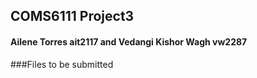 ## COMS6111 Project3
#### Ailene Torres ait2117 and Vedangi Kishor Wagh vw2287

###Files to be submitted


